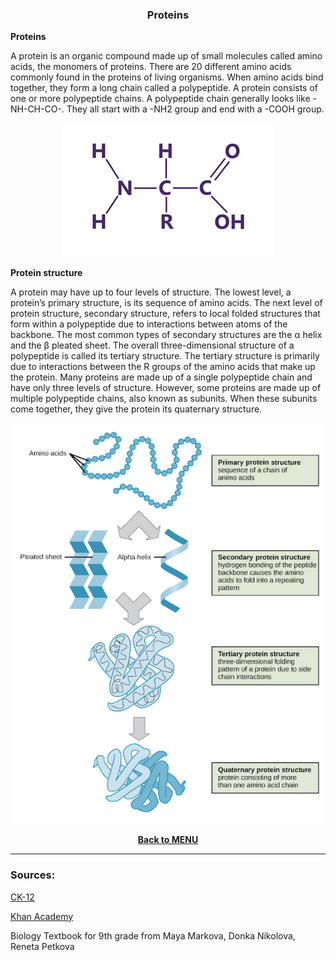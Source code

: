 <div align="center">
  <h3>Proteins</h3>
</div>

**Proteins**

A protein is an organic compound made up of small molecules called amino acids, the monomers of proteins. There are 20 different amino acids commonly found in the proteins of living organisms. When amino acids bind together, they form a long chain called a polypeptide. A protein consists of one or more polypeptide chains. A polypeptide chain generally looks like -NH-CH-CO-. They all start with a -NH2 group and end with a -COOH group.

<div align="center">
  <img src="..\..\..\assets/lesson materials/popylpeptide chain.png">
</div>
  
**Protein structure**

A protein may have up to four levels of structure. The lowest level, a protein’s primary structure, is its sequence of amino acids. The next level of protein structure, secondary structure, refers to local folded structures that form within a polypeptide due to interactions between atoms of the backbone. The most common types of secondary structures are the α helix and the β pleated sheet. The overall three-dimensional structure of a polypeptide is called its tertiary structure. The tertiary structure is primarily due to interactions between the R groups of the amino acids that make up the protein. Many proteins are made up of a single polypeptide chain and have only three levels of structure. However, some proteins are made up of multiple polypeptide chains, also known as subunits. When these subunits come together, they give the protein its quaternary structure.

<div align="center">
  <img src="..\..\..\assets/lesson materials/protein structures.png">
</div>

**<p align="center"><a href="https://github.com/codingburgas/2122-10-biology-YVSimeonova19/tree/main/documents/lesson%20materials">Back to MENU</a></p>**

<hr>
<h3>Sources:</h3>
<p><a href="https://flexbooks.ck12.org/cbook/ck-12-biology-flexbook-2.0/section/1.11/primary/lesson/proteins-bio/">CK-12</a></p>
<p><a href="https://www.khanacademy.org/science/biology/macromolecules/proteins-and-amino-acids/a/introduction-to-proteins-and-amino-acids">Khan Academy</a></p>
<p>Biology Textbook for 9th grade from Maya Markova, Donka Nikolova, Reneta Petkova</p>